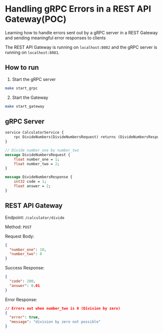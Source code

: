# Handling gRPC Errors in a REST API Gateway(POC)

Learning how to handle errors sent out by a gRPC server in a REST Gateway and sending meaningful error responses to clients

The REST API Gateway is running on `localhost:8082` and the gRPC server is running on `localhost:8081`.

## How to run

1. Start the gRPC server

```bash
make start_grpc
```

2. Start the Gateway

```bash
make start_gateway
```

## gRPC Server

```proto
service CalculatorService {
    rpc DivideNumbers(DivideNumbersRequest) returns (DivideNumbersResponse);
}

// Divide number_one by number_two
message DivideNumbersRequest {
    float number_one = 1;
    float number_two = 2;
}

message DivideNumbersResponse {
    int32 code = 1;
    float answer = 2;
}
```

## REST API Gateway

Endpoint: `/calculator/divide`

Method: `POST`

Request Body:

```json
{
  "number_one": 10,
  "number_two": 0
}
```

Success Response:

```json
{
  "code": 200,
  "answer": 0.01
}
```

Error Response:

```json
// Errors out when number_two is 0 (Division by zero)
{
  "error": true,
  "message": "division by zero not possible"
}
```
